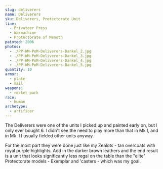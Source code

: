 ```yaml
---
slug: deliverers
name: Deliverers
sku: Deliverers, Protectorate Unit
line:
  - Privateer Press
  - Warmachine
  - Protectorate of Menoth
painted: 2006
photos:
  - ./PP-WM-PoM-Deliverers-Dankel_2.jpg
  - ./PP-WM-PoM-Deliverers-Dankel_3.jpg
  - ./PP-WM-PoM-Deliverers-Dankel_4.jpg
  - ./PP-WM-PoM-Deliverers-Dankel_5.jpg
quantity: 10
armor:
  - plate
  - mail
weapons:
  - rocket pack
race:
  - human
archetype:
  - artificer
---
```


The Deliverers were one of the units I picked up and painted early on, but I only ever bought 6. I didn't see the need to play more than that in Mk I, and in Mk II I usually fielded other units anyway.

For the most part they were done just like my Zealots - tan overcoats with royal purple highlights. Add in the darker brown leathers and the end result is a unit that looks significantly less regal on the table than the "elite" Protectorate models - Exemplar and 'casters - which was my goal.
